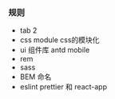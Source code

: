### 规则
* tab  2
* css module css的模块化 
* ui 组件库 antd mobile 
* rem
* sass
* BEM 命名
* eslint prettier 和 react-app
